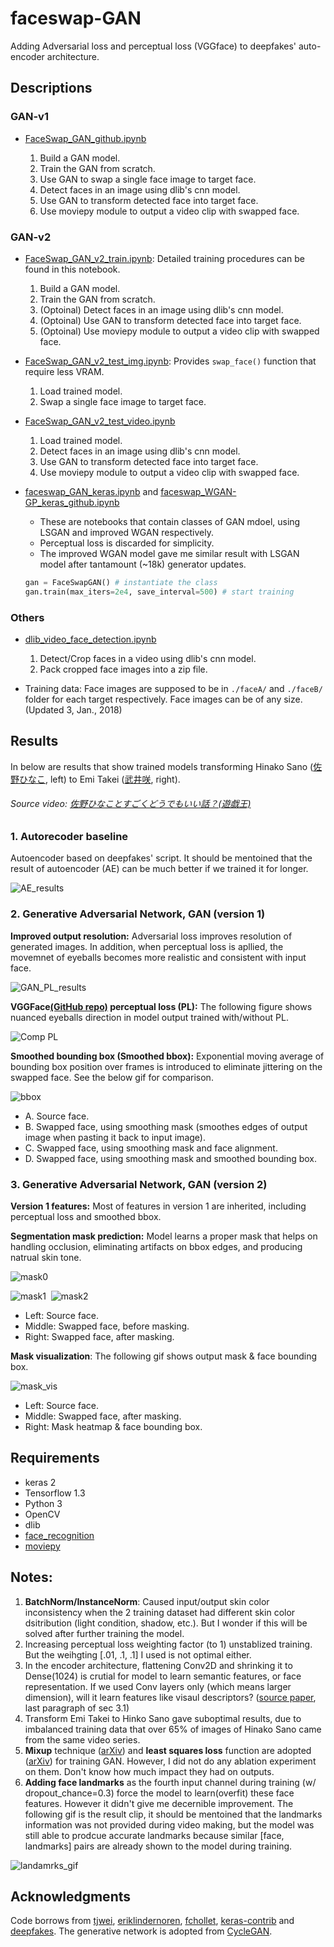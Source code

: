 # faceswap-GAN
Adding Adversarial loss and perceptual loss (VGGface) to deepfakes' auto-encoder architecture.

## Descriptions
### GAN-v1
* [FaceSwap_GAN_github.ipynb](https://github.com/shaoanlu/faceswap-GAN/blob/master/FaceSwap_GAN_github.ipynb)

  1. Build a GAN model. 
  2. Train the GAN from scratch. 
  3. Use GAN to swap a single face image to target face.
  4. Detect faces in an image using dlib's cnn model. 
  5. Use GAN to transform detected face into target face. 
  6. Use moviepy module to output a video clip with swapped face.  
  
### GAN-v2
* [FaceSwap_GAN_v2_train.ipynb](https://github.com/shaoanlu/faceswap-GAN/blob/master/FaceSwap_GAN_v2_train.ipynb): Detailed training procedures can be found in this notebook.
  1. Build a GAN model. 
  2. Train the GAN from scratch. 
  3. (Optoinal) Detect faces in an image using dlib's cnn model. 
  4. (Optoinal) Use GAN to transform detected face into target face. 
  5. (Optoinal) Use moviepy module to output a video clip with swapped face.
  
* [FaceSwap_GAN_v2_test_img.ipynb](https://github.com/shaoanlu/faceswap-GAN/blob/master/FaceSwap_GAN_v2_test_img.ipynb): Provides `swap_face()` function that require less VRAM.
  1. Load trained model.
  2. Swap a single face image to target face.
  
* [FaceSwap_GAN_v2_test_video.ipynb](https://github.com/shaoanlu/faceswap-GAN/blob/master/FaceSwap_GAN_v2_test_video.ipynb)
  1. Load trained model.
  2. Detect faces in an image using dlib's cnn model. 
  3. Use GAN to transform detected face into target face. 
  4. Use moviepy module to output a video clip with swapped face. 
  
* [faceswap_GAN_keras.ipynb](https://github.com/shaoanlu/faceswap-GAN/blob/master/temp/faceswap_GAN_keras.ipynb) and [faceswap_WGAN-GP_keras_github.ipynb](https://github.com/shaoanlu/faceswap-GAN/blob/master/temp/faceswap_WGAN-GP_keras_github.ipynb)
  - These are notebooks that contain classes of GAN mdoel, using LSGAN and improved WGAN respectively. 
  - Perceptual loss is discarded for simplicity. 
  - The improved WGAN model gave me similar result with LSGAN model after tantamount (~18k) generator updates.
  ```python
  gan = FaceSwapGAN() # instantiate the class
  gan.train(max_iters=2e4, save_interval=500) # start training
  ```
  
### Others
* [dlib_video_face_detection.ipynb](https://github.com/shaoanlu/faceswap-GAN/blob/master/dlib_video_face_detection.ipynb)
  1. Detect/Crop faces in a video using dlib's cnn model. 
  2. Pack cropped face images into a zip file.
 
* Training data: Face images are supposed to be in `./faceA/` and `./faceB/` folder for each target respectively. Face images can be of any size. (Updated 3, Jan., 2018)

## Results

In below are results that show trained models transforming Hinako Sano ([佐野ひなこ](https://ja.wikipedia.org/wiki/%E4%BD%90%E9%87%8E%E3%81%B2%E3%81%AA%E3%81%93), left) to Emi Takei ([武井咲](https://ja.wikipedia.org/wiki/%E6%AD%A6%E4%BA%95%E5%92%B2), right).  
###### Source video: [佐野ひなことすごくどうでもいい話？(遊戯王)](https://www.youtube.com/watch?v=tzlD1CQvkwU)
### 1. Autorecoder baseline

Autoencoder based on deepfakes' script. It should be mentoined that the result of autoencoder (AE) can be much better if we trained it for longer.

![AE_results](https://github.com/shaoanlu/faceswap-GAN/raw/master/readme_imgs/AE_results.png)

### 2. Generative Adversarial Network, GAN (version 1)

**Improved output resolution:** Adversarial loss improves resolution of generated images. In addition, when perceptual loss is apllied, the movemnet of eyeballs becomes more realistic and consistent with input face.

![GAN_PL_results](https://github.com/shaoanlu/faceswap-GAN/raw/master/readme_imgs/wPL_results_resized.png)

**VGGFace[(GitHub repo)](https://github.com/rcmalli/keras-vggface) perceptual loss (PL):** The following figure shows nuanced eyeballs direction in model output trained with/without PL. 

![Comp PL](https://github.com/shaoanlu/faceswap-GAN/raw/master/readme_imgs/comparison_PL_rev.png)

**Smoothed bounding box (Smoothed bbox):** Exponential moving average of bounding box position over frames is introduced to eliminate jittering on the swapped face. See the below gif for comparison.

![bbox](https://github.com/shaoanlu/faceswap-GAN/raw/master/gifs/bbox_comp_annotated.gif)
  - A. Source face.
  - B. Swapped face, using smoothing mask (smoothes edges of output image when pasting it back to input image).
  - C. Swapped face, using smoothing mask and face alignment.
  - D. Swapped face, using smoothing mask and smoothed bounding box.

### 3. Generative Adversarial Network, GAN (version 2)

**Version 1 features:** Most of features in version 1 are inherited, including perceptual loss and smoothed bbox.

**Segmentation mask prediction:** Model learns a proper mask that helps on handling occlusion, eliminating artifacts on bbox edges, and producing natrual skin tone.

![mask0](https://github.com/shaoanlu/faceswap-GAN/raw/master/readme_imgs/comp_mask_rev.png)

![mask1](https://github.com/shaoanlu/faceswap-GAN/raw/master/gifs/mask_comp1.gif)  ![mask2](https://github.com/shaoanlu/faceswap-GAN/raw/master/gifs/mask_comp2.gif)
  - Left: Source face.
  - Middle: Swapped face, before masking.
  - Right: Swapped face, after masking.

**Mask visualization**: The following gif shows output mask & face bounding box.

![mask_vis](https://github.com/shaoanlu/faceswap-GAN/raw/master/gifs/mask_vis_rev.gif)
  - Left: Source face.
  - Middle: Swapped face, after masking.
  - Right: Mask heatmap & face bounding box.

## Requirements

* keras 2
* Tensorflow 1.3 
* Python 3
* OpenCV
* dlib
* [face_recognition](https://github.com/ageitgey/face_recognition)
* [moviepy](http://zulko.github.io/moviepy/)

## Notes:
1. **BatchNorm/InstanceNorm**: Caused input/output skin color inconsistency when the 2 training dataset had different skin color dsitribution (light condition, shadow, etc.). But I wonder if this will be solved after further training the model.
2. Increasing perceptual loss weighting factor (to 1) unstablized training. But the weihgting [.01, .1, .1] I used is not optimal either.
3. In the encoder architecture, flattening Conv2D and shrinking it to Dense(1024) is crutial for model to learn semantic features, or face representation. If we used Conv layers only (which means larger dimension), will it learn features like visaul descriptors? ([source paper](https://arxiv.org/abs/1706.02932v2), last paragraph of sec 3.1)
4. Transform Emi Takei to Hinko Sano gave suboptimal results, due to imbalanced training data that over 65% of images of Hinako Sano came from the same video series.
5. **Mixup** technique ([arXiv](https://arxiv.org/abs/1710.09412)) and **least squares loss** function are adopted ([arXiv](https://arxiv.org/abs/1712.06391)) for training GAN. However, I did not do any ablation experiment on them. Don't know how much impact they had on outputs.
6. **Adding face landmarks** as the fourth input channel during training (w/ dropout_chance=0.3) force the model to learn(overfit) these face features. However it didn't give me decernible improvement. The following gif is the result clip, it should be mentoined that the landmarks information was not provided during video making, but the model was still able to prodcue accurate landmarks because similar [face, landmarks] pairs are already shown to the model during training.

![landamrks_gif](https://github.com/shaoanlu/faceswap-GAN/raw/master/gifs/sh_test_clipped4_lms_comb.gif)

## Acknowledgments
Code borrows from [tjwei](https://github.com/tjwei/GANotebooks), [eriklindernoren](https://github.com/eriklindernoren/Keras-GAN/blob/master/aae/adversarial_autoencoder.py), [fchollet](https://github.com/fchollet/deep-learning-with-python-notebooks/blob/master/8.5-introduction-to-gans.ipynb), [keras-contrib](https://github.com/keras-team/keras-contrib/blob/master/examples/improved_wgan.py) and [deepfakes](https://pastebin.com/hYaLNg1T). The generative network is adopted from [CycleGAN](https://github.com/junyanz/pytorch-CycleGAN-and-pix2pix).
